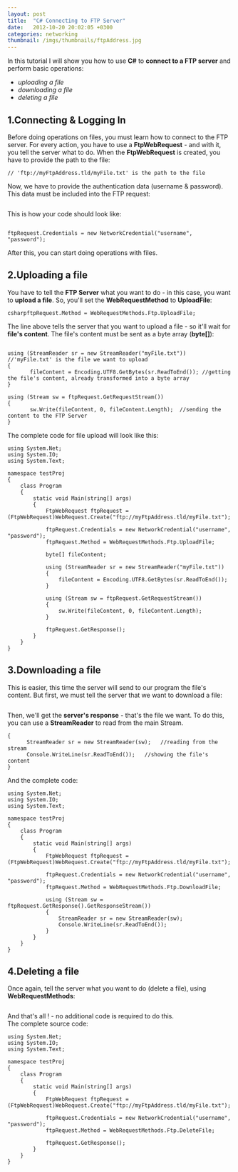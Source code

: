 ```yaml
---
layout: post
title:  "C# Connecting to FTP Server"
date:   2012-10-20 20:02:05 +0300
categories: networking
thumbnail: /imgs/thumbnails/ftpAddress.jpg
---
```


In this tutorial I will show you how to use **C#** to **connect to a FTP server** and perform basic operations:

- _uploading a file_  
- _downloading a file_  
- _deleting a file_

## 1.Connecting & Logging In

Before doing operations on files, you must learn how to connect to the FTP server. For every action, you have to use a **FtpWebRequest** - and with it, you tell the server what to do. When the **FtpWebRequest** is created, you have to provide the path to the file:

```csharpFtpWebRequest ftpRequest = (FtpWebRequest)WebRequest.Create("ftp://myFtpAddress.tld/myFile.txt");
// 'ftp://myFtpAddress.tld/myFile.txt' is the path to the file
```

Now, we have to provide the authentication data (username & password). This data must be included into the FTP request:

```csharpftpRequest.Credentials = new NetworkCredential("username", "password");
```

This is how your code should look like:

```csharpFtpWebRequest ftpRequest = (FtpWebRequest)WebRequest.Create("ftp://myFtpAddress.tld/myFile.txt");

ftpRequest.Credentials = new NetworkCredential("username", "password");
```

After this, you can start doing operations with files.

## 2.Uploading a file

You have to tell the **FTP Server** what you want to do - in this case, you want to **upload a file**. So, you'll set the **WebRequestMethod** to **UploadFile**:

```csharpftpRequest.Method = WebRequestMethods.Ftp.UploadFile;```

The line above tells the server that you want to upload a file - so it'll wait for **file's content**. The file's content must be sent as a byte array (**byte[]**):

```csharpbyte[] fileContent;  //in this array you'll store the file's content

using (StreamReader sr = new StreamReader("myFile.txt"))  //'myFile.txt' is the file we want to upload
{
       fileContent = Encoding.UTF8.GetBytes(sr.ReadToEnd()); //getting the file's content, already transformed into a byte array
}

using (Stream sw = ftpRequest.GetRequestStream())
{
       sw.Write(fileContent, 0, fileContent.Length);  //sending the content to the FTP Server
}
```

The complete code for file upload will look like this:

```csharpusing System;
using System.Net;
using System.IO;
using System.Text;

namespace testProj
{
    class Program
    {
        static void Main(string[] args)
        {
            FtpWebRequest ftpRequest = (FtpWebRequest)WebRequest.Create("ftp://myFtpAddress.tld/myFile.txt");

            ftpRequest.Credentials = new NetworkCredential("username", "password");
            ftpRequest.Method = WebRequestMethods.Ftp.UploadFile;

            byte[] fileContent;

            using (StreamReader sr = new StreamReader("myFile.txt"))
            {
                fileContent = Encoding.UTF8.GetBytes(sr.ReadToEnd()); 
            }

            using (Stream sw = ftpRequest.GetRequestStream())
            {
                sw.Write(fileContent, 0, fileContent.Length);
            }

            ftpRequest.GetResponse();
        }
    }
}
```

## 3.Downloading a file

This is easier, this time the server will send to our program the file's content. But first, we must tell the server that we want to download a file:

```csharpftpRequest.Method = WebRequestMethods.Ftp.DownloadFile;
```

Then, we'll get the **server's response** - that's the file we want. To do this, you can use a **StreamReader** to read from the main Stream.

```csharpusing (Stream sw = ftpRequest.GetResponse().GetResponseStream())  //getting the response stream
{
      StreamReader sr = new StreamReader(sw);   //reading from the stream
      Console.WriteLine(sr.ReadToEnd());   //showing the file's content
}
```

And the complete code:

```csharpusing System;
using System.Net;
using System.IO;
using System.Text;

namespace testProj
{
    class Program
    {
        static void Main(string[] args)
        {
            FtpWebRequest ftpRequest = (FtpWebRequest)WebRequest.Create("ftp://myFtpAddress.tld/myFile.txt");

            ftpRequest.Credentials = new NetworkCredential("username", "password");
            ftpRequest.Method = WebRequestMethods.Ftp.DownloadFile;

            using (Stream sw = ftpRequest.GetResponse().GetResponseStream())
            {
                StreamReader sr = new StreamReader(sw);
                Console.WriteLine(sr.ReadToEnd());
            }
        }
    }
}
```

## 4.Deleting a file

Once again, tell the server what you want to do (delete a file), using **WebRequestMethods**:

```csharpftpRequest.Method = WebRequestMethods.Ftp.DeleteFile;
```

And that's all ! - no additional code is required to do this.  
The complete source code:

```csharpusing System;
using System.Net;
using System.IO;
using System.Text;

namespace testProj
{
    class Program
    {
        static void Main(string[] args)
        {
            FtpWebRequest ftpRequest = (FtpWebRequest)WebRequest.Create("ftp://myFtpAddress.tld/myFile.txt");

            ftpRequest.Credentials = new NetworkCredential("username", "password");
            ftpRequest.Method = WebRequestMethods.Ftp.DeleteFile;

            ftpRequest.GetResponse();  
        }
    }
}
```